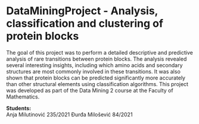 # DataMiningProject - Analysis, classification and clustering of protein blocks
The goal of this project was to perform a detailed descriptive and predictive analysis of rare transitions between protein blocks. The analysis revealed several interesting insights, including which amino acids and secondary structures are most commonly involved in these transitions. It was also shown that protein blocks can be predicted significantly more accurately than other structural elements using classification algorithms. This project was developed as part of the Data Mining 2 course at the Faculty of Mathematics.

**Students:**  
Anja Milutinović 235/2021
Đurđa Milošević 84/2021
